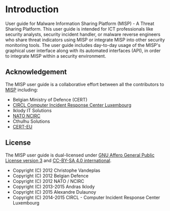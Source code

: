 # Introduction

User guide for Malware Information Sharing Platform (MISP) - A Threat Sharing Platform. This user guide is intended for ICT professionals like security analysts, security incident handler, or malware reverse engineers who share threat indicators using MISP or integrate MISP into other security monitoring tools. The user guide includes day-to-day usage of the MISP's graphical user interface along with its automated interfaces (API), in order to integrate MISP within a security environment.

## Acknowledgement

The MISP user guide is a collaborative effort between all the contributors to [MISP](https://www.github.com/MISP) including:

- Belgian Ministry of Defence (CERT)
- [CIRCL Computer Incident Response Center Luxembourg](https://www.circl.lu/)
- Iklody IT Solutions
- [NATO NCIRC](http://www.ncirc.nato.int/)
- Cthulhu Solutions
- [CERT-EU](https://cert.europa.eu)

## License

The MISP user guide is dual-licensed under [GNU Affero General Public License version 3](http://www.gnu.org/licenses/agpl-3.0.html) and [CC-BY-SA 4.0 international](https://creativecommons.org/licenses/by-sa/4.0/).

* Copyright (C) 2012 Christophe Vandeplas
* Copyright (C) 2012 Belgian Defence
* Copyright (C) 2012 NATO / NCIRC
* Copyright (C) 2013-2015 Andras Iklody
* Copyright (C) 2015 Alexandre Dulaunoy
* Copyright (C) 2014-2015 CIRCL - Computer Incident Response Center Luxembourg

